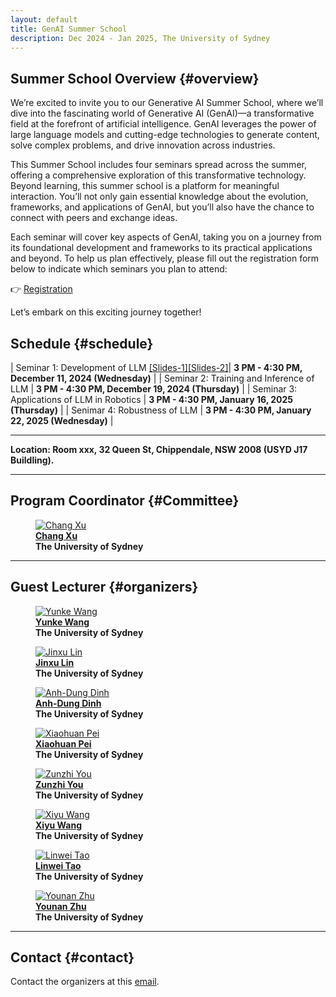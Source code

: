 ```yaml
---
layout: default
title: GenAI Summer School
description: Dec 2024 - Jan 2025, The University of Sydney
---
```


## **Summer School Overview** {#overview}

We’re excited to invite you to our Generative AI Summer School, where we’ll dive into the fascinating world of Generative AI (GenAI)—a transformative field at the forefront of artificial intelligence. GenAI leverages the power of large language models and cutting-edge technologies to generate content, solve complex problems, and drive innovation across industries.
 
This Summer School includes four seminars spread across the summer, offering a comprehensive exploration of this transformative technology. Beyond learning, this summer school is a platform for meaningful interaction. You’ll not only gain essential knowledge about the evolution, frameworks, and applications of GenAI, but you’ll also have the chance to connect with peers and exchange ideas.
 
Each seminar will cover key aspects of GenAI, taking you on a journey from its foundational development and frameworks to its practical applications and beyond. To help us plan effectively, please fill out the registration form below to indicate which seminars you plan to attend:
 
👉 [Registration](https://docs.google.com/forms/d/e/1FAIpQLSdlI10zoQHwI_eY_2odw-6rlB415Qr2OAQmTFifPSAkc1HOOA/viewform)
 
Let’s embark on this exciting journey together!

## **Schedule** {#schedule}

| Seminar 1: Development of LLM [[Slides-1]](https://github.com/genai-summerschool/genai-summerschool.github.io/blob/master/assets/Seminar1-Part1.pdf)[[Slides-2]](https://github.com/genai-summerschool/genai-summerschool.github.io/blob/master/assets/Seminar1-Part2.pdf)| **3 PM - 4:30 PM, December 11, 2024 (Wednesday)** |
| Seminar 2: Training and Inference of LLM | **3 PM - 4:30 PM, December 19, 2024 (Thursday)** |
| Seminar 3: Applications of LLM in Robotics | **3 PM - 4:30 PM, January 16, 2025 (Thursday)** |
| Senimar 4: Robustness of LLM | **3 PM - 4:30 PM, January 22, 2025 (Wednesday)** |

---

**Location: Room xxx, 32 Queen St, Chippendale, NSW 2008 (USYD J17 Buildling).**

---

## **Program Coordinator** {#Committee}

<div class="container">

<figure>
    <a href="http://changxu.xyz/">
    <img class="img-author" src="assets/imgs/authors/chang_xu.jpeg" alt="Chang Xu"/></a>
    <b><br><a href="http://changxu.xyz/">Chang Xu</a>
    <br>The University of Sydney</b>
</figure>
</div>

---

## **Guest Lecturer** {#organizers}
<div class="container">

<figure>
    <a href="https://yunke-wang.github.io">
    <img class="img-author" src="assets/imgs/authors/yunke.jpg" alt="Yunke Wang"/></a>
    <b><br><a href="https://yunke-wang.github.io">Yunke Wang</a>
    <br>The University of Sydney</b>
</figure>

<figure>
    <a href="https://scholar.google.com/citations?user=92B4a3YAAAAJ&hl=en">
    <img class="img-author" src="assets/imgs/authors/jinxulin.jpg" alt="Jinxu Lin"/></a>
    <b><br><a href="https://scholar.google.com/citations?user=92B4a3YAAAAJ&hl=en">Jinxu Lin</a>
    <br>The University of Sydney</b>
</figure>

<figure>
    <a href="https://scholar.google.com.vn/citations?user=ZJbv3YoAAAAJ&hl=en">
    <img class="img-author" src="assets/imgs/authors/anhdungdinh.jpeg" alt="Anh-Dung Dinh"/></a>
    <b><br><a href="https://scholar.google.com.vn/citations?user=ZJbv3YoAAAAJ&hl=en">Anh-Dung Dinh</a>
    <br>The University of Sydney</b>
</figure>

<figure>
    <a href="https://www.terrypei.com">
    <img class="img-author" src="assets/imgs/authors/xiaohuanpei.jpeg" alt="Xiaohuan Pei"/></a>
    <b><br><a href="https://www.terrypei.com">Xiaohuan Pei</a>
    <br>The University of Sydney</b>
</figure>

<figure>
    <a href="https://youzunzhi.github.io">
    <img class="img-author" src="assets/imgs/authors/zunzhiyou.jpg" alt="Zunzhi You"/></a>
    <b><br><a href="https://youzunzhi.github.io">Zunzhi You</a>
    <br>The University of Sydney</b>
</figure>


<figure>
    <a href="">
    <img class="img-author" src="assets/imgs/authors/xiyuwang.jpg" alt="Xiyu Wang"/></a>
    <b><br><a href="">Xiyu Wang</a>
    <br>The University of Sydney</b>
</figure>

<figure>
    <a href="https://www.taolinwei.com">
    <img class="img-author" src="assets/imgs/authors/linweitao.jpg" alt="Linwei Tao"/></a>
    <b><br><a href="https://www.taolinwei.com">Linwei Tao</a>
    <br>The University of Sydney</b>
</figure>


<figure>
    <a href="">
    <img class="img-author" src="assets/imgs/authors/younanzhu.jpg" alt="Younan Zhu"/></a>
    <b><br><a href="">Younan Zhu</a>
    <br>The University of Sydney</b>
</figure>




</div>

---
## **Contact** {#contact}

Contact the organizers at this [email](yunke.wang@sydney.edu.au).

